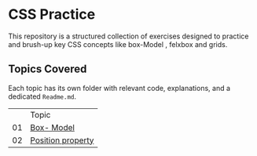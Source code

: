 #  CSS Practice
This repository is a structured collection of  exercises designed to practice and brush-up key CSS concepts like box-Model , felxbox and grids.

##  Topics Covered
Each topic has its own folder with relevant code, explanations, and a dedicated ``` Readme.md ```.

<table>
  <th> 
    <td> Topic </td>
</th>
  <tr> 
    <td>01</td>
    <td> <a href="Box-Model" >Box- Model </a></td>
  </tr>
  <tr>
    <td>02</td>
    <td><a href="position-property"> Position property</a> </td>
  </tr>
</table>


